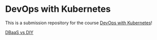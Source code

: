 # DevOps with Kubernetes

This is a submission repository for the course
[DevOps with Kubernetes](https://devopswithkubernetes.com/)!

[DBaaS vs DIY](./part3/3.06/dbaas-vs-diy.md)
